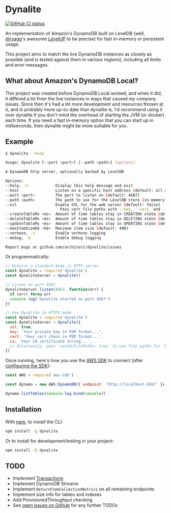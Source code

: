 # Dynalite

[![GitHub CI status](https://github.com/architect/dynalite/workflows/Node%20CI/badge.svg)](https://github.com/architect/dynalite/actions?query=workflow%3A%22Node+CI%22)

An implementation of Amazon's DynamoDB built on LevelDB
(well, [@rvagg](https://github.com/rvagg)'s awesome [LevelUP](https://github.com/Level/levelup) to be precise)
for fast in-memory or persistent usage.

This project aims to match the live DynamoDB instances as closely as possible
(and is tested against them in various regions), including all limits and error messages.


## What about Amazon's DynamoDB Local?

This project was created before DynamoDB Local existed, and when it did, it differed a lot from the live instances
in ways that caused my company issues. Since then it's had a lot more development and resources thrown at it,
and is probably more up-to-date than dynalite is. I'd recommend using it over dynalite if you don't mind the
overhead of starting the JVM (or docker) each time. If you need a fast in-memory option that you can start up in
milliseconds, then dynalite might be more suitable for you.


## Example

```sh
$ dynalite --help

Usage: dynalite [--port <port>] [--path <path>] [options]

A DynamoDB http server, optionally backed by LevelDB

Options:
--help, -h            Display this help message and exit
--host                Listen on a specific host address (default: all available)
--port <port>         The port to listen on (default: 4567)
--path <path>         The path to use for the LevelDB store (in-memory by default)
--ssl                 Enable SSL for the web server (default: false)
                        Pass cert file paths with --key, --cert, and --ca
--createTableMs <ms>  Amount of time tables stay in CREATING state (default: 500)
--deleteTableMs <ms>  Amount of time tables stay in DELETING state (default: 500)
--updateTableMs <ms>  Amount of time tables stay in UPDATING state (default: 500)
--maxItemSizeKb <kb>  Maximum item size (default: 400)
--verbose, -v         Enable verbose logging
--debug, -d           Enable debug logging

Report bugs at github.com/architect/dynalite/issues
```

Or programmatically:

```js
// Returns a standard Node.js HTTP server
const dynalite = require('dynalite')
const dynaliteServer = dynalite()

// Listen on port 4567
dynaliteServer.listen(4567, function(err) {
  if (err) throw err
  console.log('Dynalite started on port 4567')
})
```

```js
// Use Dynalite in HTTPS mode
const dynalite = require('dynalite')
const dynaliteServer = dynalite({
  ssl: true,
  key: 'Your private key in PEM format...',
  cert: 'Your cert chain in PEM format...',
  ca: 'Your CA certificate string...',
  // Alternately, pass `useSSLFilePaths: true` to use file paths for `key`, `cert`, and `ca`
})
```

Once running, here's how you use the [AWS SDK](https://github.com/aws/aws-sdk-js) to connect
(after [configuring the SDK](https://docs.aws.amazon.com/sdk-for-javascript/v2/developer-guide/configuring-the-jssdk.html)):

```js
const AWS = require('aws-sdk')

const dynamo = new AWS.DynamoDB({ endpoint: 'http://localhost:4567' })

dynamo.listTables(console.log.bind(console))
```


## Installation

With [npm](https://www.npmjs.com/), to install the CLI:

```sh
npm install -g dynalite
```

Or to install for development/testing in your project:

```sh
npm install -D dynalite
```

## TODO

- Implement [Transactions](https://docs.aws.amazon.com/amazondynamodb/latest/developerguide/transaction-apis.html)
- Implement DynamoDB Streams
- Implement `ReturnItemCollectionMetrics` on all remaining endpoints
- Implement size info for tables and indexes
- Add ProvisionedThroughput checking
- See [open issues on GitHub](https://github.com/architect/dynalite/issues) for any further TODOs
